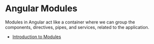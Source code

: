 # Angular Modules

Modules in Angular act like a container where we can group the components, directives, pipes, and services, related to the application.

- [Introduction to Modules](https://angular.io/guide/architecture-modules)